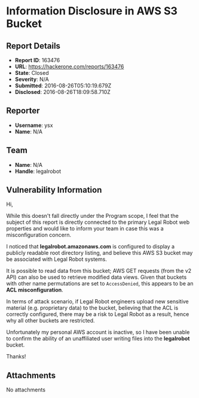 # Information Disclosure in AWS S3 Bucket

## Report Details
- **Report ID**: 163476
- **URL**: https://hackerone.com/reports/163476
- **State**: Closed
- **Severity**: N/A
- **Submitted**: 2016-08-26T05:10:19.679Z
- **Disclosed**: 2016-08-26T18:09:58.710Z

## Reporter
- **Username**: ysx
- **Name**: N/A

## Team
- **Name**: N/A
- **Handle**: legalrobot

## Vulnerability Information
Hi,

While this doesn't fall directly under the Program scope, I feel that the subject of this report is directly connected to the primary Legal Robot web properties and would like to inform your team in case this was a misconfiguration concern.

I noticed that **legalrobot.amazonaws.com** is configured to display a publicly readable root directory listing, and believe this AWS S3 bucket may be associated with Legal Robot systems.

It is possible to read data from this bucket; AWS GET requests (from the v2 API) can also be used to retrieve modified data views. Given that buckets with other name permutations are set to `AccessDenied`, this appears to be an **ACL misconfiguration**.

In terms of attack scenario, if Legal Robot engineers upload new sensitive material (e.g. proprietary data) to the bucket, believing that the ACL is correctly configured, there may be a risk to Legal Robot as a result, hence why all other buckets are restricted.

Unfortunately my personal AWS account is inactive, so I have been unable to confirm the ability of an unaffiliated user writing files into the **legalrobot** bucket.

Thanks!

## Attachments
No attachments
